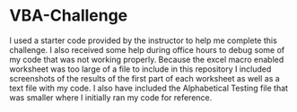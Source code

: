 # VBA-Challenge
I used a starter code provided by the instructor to help me complete this challenge. I also received some help during office hours to debug some of my code that was not working properly.
Because the excel macro enabled worksheet was too large of a file to include in this repository I included screenshots of the results of the first part of each worksheet as well as a text file with my code. I also have included the Alphabetical Testing file that was smaller where I initially ran my code for reference.
